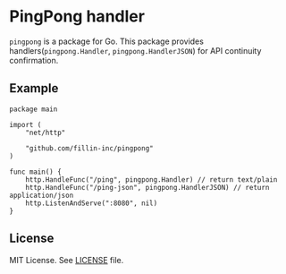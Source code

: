 # PingPong handler

`pingpong` is a package for Go. This package provides handlers(`pingpong.Handler`, `pingpong.HandlerJSON`) for API continuity confirmation.

## Example

``` golang
package main

import (
	"net/http"

	"github.com/fillin-inc/pingpong"
)

func main() {
	http.HandleFunc("/ping", pingpong.Handler) // return text/plain
	http.HandleFunc("/ping-json", pingpong.HandlerJSON) // return application/json
	http.ListenAndServe(":8080", nil)
}
```

## License

MIT License. See [LICENSE](https://github.com/fillin-inc/pingpong/blob/master/LICENSE) file.
